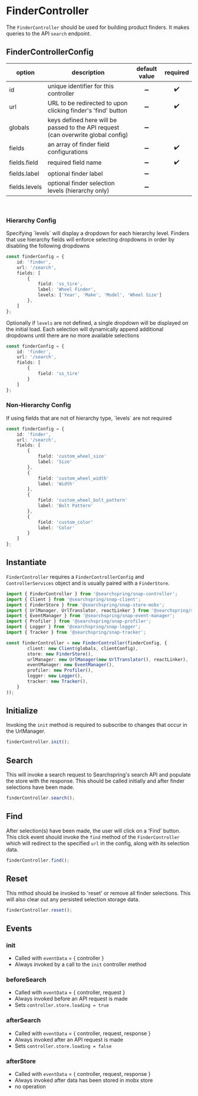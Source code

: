 # FinderController

The `FinderController` should be used for building product finders. It makes queries to the API `search` endpoint.


## FinderControllerConfig

| option | description | default value | required | 
|---|---|:---:|:---:|
| id | unique identifier for this controller | ➖ | ✔️ |
| url | URL to be redirected to upon clicking finder's 'find' button | ➖ | ✔️ |
| globals | keys defined here will be passed to the API request (can overwrite global config)| ➖ |   |
| fields | an array of finder field configurations | ➖ | ✔️ |
| fields.field | required field name | ➖ | ✔️ |
| fields.label | optional finder label | ➖ |   |
| fields.levels | optional finder selection levels (hierarchy only) | ➖ |   |

<br>

<h3 id="HierarchyConfig">Hierarchy Config</h3>
Specifying `levels` will display a dropdown for each hierarchy level. Finders that use hierarchy fields will enforce selecting dropdowns in order by disabling the following dropdowns

```typescript
const finderConfig = {
	id: 'finder',
	url: '/search',
	fields: [
		{
			field: 'ss_tire',
			label: 'Wheel Finder',
			levels: ['Year', 'Make', 'Model', 'Wheel Size']
		},
	]
};
```

Optionally if `levels` are not defined, a single dropdown will be displayed on the initial load. Each selection will dynamically append additional dropdowns until there are no more available selections

```typescript
const finderConfig = {
	id: 'finder',
	url: '/search',
	fields: [
		{
			field: 'ss_tire'
		}
	]
};
```

<h3 id="NonHierarchyConfig">Non-Hierarchy Config</h3>
If using fields that are not of hierarchy type, `levels` are not required

```typescript
const finderConfig = {
	id: 'finder',
	url: '/search',
	fields: [
		{ 
			field: 'custom_wheel_size' 
			label: 'Size'
		}, 
		{ 
			field: 'custom_wheel_width' 
			label: 'Width'
		}, 
		{ 
			field: 'custom_wheel_bolt_pattern' 
			label: 'Bolt Pattern'
		}, 
		{ 
			field: 'custom_color'
			label: 'Color'
		}
	]
};
```

## Instantiate
`FinderController` requires a `FinderControllerConfig` and `ControllerServices` object and is usually paired with a `FinderStore`.

```typescript
import { FinderController } from '@searchspring/snap-controller';
import { Client } from '@searchspring/snap-client';
import { FinderStore } from '@searchspring/snap-store-mobx';
import { UrlManager, UrlTranslator, reactLinker } from '@searchspring/snap-url-manager';
import { EventManager } from '@searchspring/snap-event-manager';
import { Profiler } from '@searchspring/snap-profiler';
import { Logger } from '@searchspring/snap-logger';
import { Tracker } from '@searchspring/snap-tracker';

const finderController = new FinderController(finderConfig, {
		client: new Client(globals, clientConfig),
		store: new FinderStore(),
		urlManager: new UrlManager(new UrlTranslator(), reactLinker),
		eventManager: new EventManager(),
		profiler: new Profiler(),
		logger: new Logger(),
		tracker: new Tracker(),
	}
));
```
## Initialize
Invoking the `init` method is required to subscribe to changes that occur in the UrlManager.

```typescript
finderController.init();
```

## Search
This will invoke a search request to Searchspring's search API and populate the store with the response. This should be called initially and after finder selections have been made.

```typescript
finderController.search();
```

## Find
After selection(s) have been made, the user will click on a 'Find' button. This click event should invoke the `find` method of the `FinderController` which will redirect to the specified `url` in the config, along with its selection data.

```typescript
finderController.find();
```

## Reset
This mthod should be invoked to 'reset' or remove all finder selections. This will also clear out any persisted selection storage data.

```typescript
finderController.reset();
```

## Events
### init
- Called with `eventData` = { controller }
- Always invoked by a call to the `init` controller method

### beforeSearch
- Called with `eventData` = { controller, request }
- Always invoked before an API request is made 
- Sets `controller.store.loading = true`

### afterSearch
- Called with `eventData` = { controller, request, response }
- Always invoked after an API request is made 
- Sets `controller.store.loading = false`

### afterStore
- Called with `eventData` = { controller, request, response }
- Always invoked after data has been stored in mobx store
- no operation